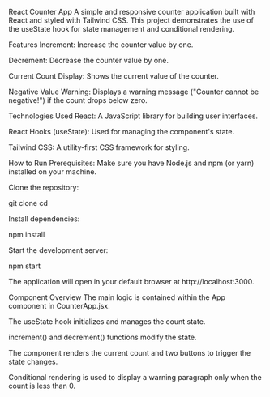 React Counter App
A simple and responsive counter application built with React and styled with Tailwind CSS. This project demonstrates the use of the useState hook for state management and conditional rendering.

Features
Increment: Increase the counter value by one.

Decrement: Decrease the counter value by one.

Current Count Display: Shows the current value of the counter.

Negative Value Warning: Displays a warning message ("Counter cannot be negative!") if the count drops below zero.

Technologies Used
React: A JavaScript library for building user interfaces.

React Hooks (useState): Used for managing the component's state.

Tailwind CSS: A utility-first CSS framework for styling.

How to Run
Prerequisites: Make sure you have Node.js and npm (or yarn) installed on your machine.

Clone the repository:

git clone <your-repository-url>
cd <repository-folder>

Install dependencies:

npm install

Start the development server:

npm start

The application will open in your default browser at http://localhost:3000.

Component Overview
The main logic is contained within the App component in CounterApp.jsx.

The useState hook initializes and manages the count state.

increment() and decrement() functions modify the state.

The component renders the current count and two buttons to trigger the state changes.

Conditional rendering is used to display a warning paragraph only when the count is less than 0.
